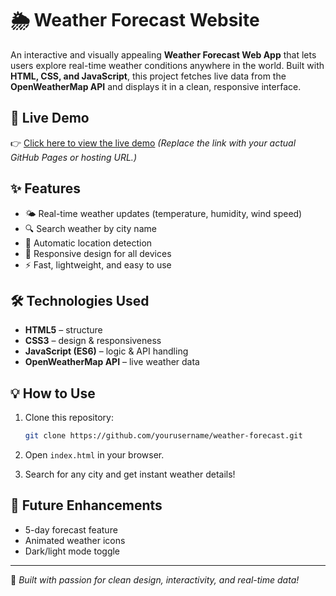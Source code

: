 # 🌦️ Weather Forecast Website

An interactive and visually appealing **Weather Forecast Web App** that lets users explore real-time weather conditions anywhere in the world. Built with **HTML, CSS, and JavaScript**, this project fetches live data from the **OpenWeatherMap API** and displays it in a clean, responsive interface.

## 🚀 Live Demo

👉 [Click here to view the live demo]([https://yourusername.github.io/weather-forecast/](https://saurabhbansude.github.io/wether_forcast/))
*(Replace the link with your actual GitHub Pages or hosting URL.)*

## ✨ Features

* 🌤️ Real-time weather updates (temperature, humidity, wind speed)
* 🔍 Search weather by city name
* 📍 Automatic location detection
* 📱 Responsive design for all devices
* ⚡ Fast, lightweight, and easy to use

## 🛠️ Technologies Used

* **HTML5** – structure
* **CSS3** – design & responsiveness
* **JavaScript (ES6)** – logic & API handling
* **OpenWeatherMap API** – live weather data

## 💡 How to Use

1. Clone this repository:

   ```bash
   git clone https://github.com/yourusername/weather-forecast.git
   ```
2. Open `index.html` in your browser.
3. Search for any city and get instant weather details!

## 🚧 Future Enhancements

* 5-day forecast feature
* Animated weather icons
* Dark/light mode toggle



---

💬 *Built with passion for clean design, interactivity, and real-time data!*
